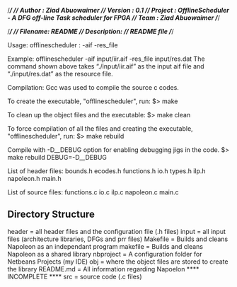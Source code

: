 /*************************************************************************/
// Author  : Ziad Abuowaimer
// Version : 0.1
// Project : OfflineScheduler - A DFG off-line Task scheduler for FPGA
// Team    : Ziad Abuowaimer
/*************************************************************************/

/*************************************************************************/
// Filename: README
// Description:
// README file
/*************************************************************************/

Usage:
offlinescheduler <options>
<options>: -aif <aif file>
	   -res_file <resource file>

Example: 
offlinescheduler -aif input/iir.aif -res_file input/res.dat 
The command shown above takes “./input/iir.aif” as the input aif file and “./input/res.dat” 
as the resource file.

Compilation:
Gcc was used to compile the source c codes. 

To create the executable, "offlinescheduler", run: 
 $> make 

To clean up the object files and the executable: 
 $> make clean 

To force compilation of all the files and creating the executable, "offlinescheduler", run: 
 $> make rebuild 

Compile with -D__DEBUG option for enabling debugging jigs in the code. 
 $> make rebuild DEBUG=-D__DEBUG


List of header files:
	bounds.h
	ecodes.h
	functions.h
	io.h
	types.h
	ilp.h
	napoleon.h
	main.h

List of source files:
	functions.c
	io.c
	ilp.c
	napoleon.c
	main.c


Directory Structure
-------------------

header  	= all header files and the configuration file (.h files)
input		= all input files (architecture libraries, DFGs and prr files)
Makefile  	= Builds and cleans Napoleon as an independant program
makefile  	= Builds and cleans Napoleon as a shared library
nbproject	= A configuration folder for Netbeans Projects (my IDE)
obj		= where the object files are stored to create the library 
README.md	= All information regarding Napoelon **** INCOMPLETE ****
src		= source code (.c files)

